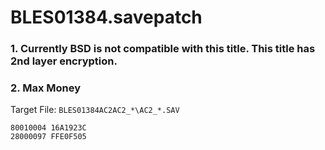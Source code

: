 # BLES01384.savepatch

### 1.  Currently BSD is not compatible with this title. This title has 2nd layer encryption.
### 2. Max Money

Target File: `BLES01384AC2AC2_*\AC2_*.SAV`

```
80010004 16A1923C
28000097 FFE0F505
```

